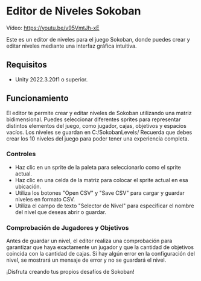 # Editor de Niveles Sokoban

Vídeo: https://youtu.be/v95VmtJh-xE

Este es un editor de niveles para el juego Sokoban, donde puedes crear y editar niveles mediante una interfaz gráfica intuitiva.

## Requisitos

- Unity 2022.3.20f1 o superior.

## Funcionamiento

El editor te permite crear y editar niveles de Sokoban utilizando una matriz bidimensional. Puedes seleccionar diferentes sprites para representar distintos elementos del juego, como jugador, cajas, objetivos y espacios vacíos.
Los niveles se guardan en C:/SokobanLevels/
Recuerda que debes crear los 10 niveles del juego para poder tener una experiencia completa.

### Controles

- Haz clic en un sprite de la paleta para seleccionarlo como el sprite actual.
- Haz clic en una celda de la matriz para colocar el sprite actual en esa ubicación.
- Utiliza los botones "Open CSV" y "Save CSV" para cargar y guardar niveles en formato CSV.
- Utiliza el campo de texto "Selector de Nivel" para especificar el nombre del nivel que deseas abrir o guardar.

### Comprobación de Jugadores y Objetivos

Antes de guardar un nivel, el editor realiza una comprobación para garantizar que haya exactamente un jugador y que la cantidad de objetivos coincida con la cantidad de cajas. Si hay algún error en la configuración del nivel, se mostrará un mensaje de error y no se guardará el nivel.

¡Disfruta creando tus propios desafíos de Sokoban!


